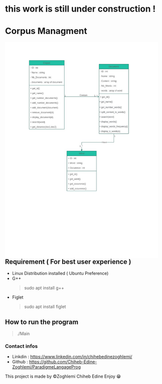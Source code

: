 ﻿# this work is still under construction !

# Corpus Managment

<img src='ClassDiagram.jpg'  alt="Class Digram"
     style="float: left; margin-right: 50em;" >

## Requirement ( For best user experience )

- Linux Distribution installed ( Ubuntu Preference)
- G++
  > sudo apt install g++
- Figlet
  > sudo apt install figlet

## How to run the program

> ./Main

### Contact infos

- Linkdin : https://www.linkedin.com/in/chihebedinezoghlemi/
- Github : https://github.com/Chiheb-Edine-Zoghlemi/ParadigmeLangageProg

This project is made by ©Zoghlemi Chiheb Edine Enjoy 😁
